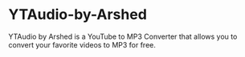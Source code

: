 # YTAudio-by-Arshed
 YTAudio by Arshed is a YouTube to MP3 Converter that allows you to convert your favorite videos to MP3 for free.
